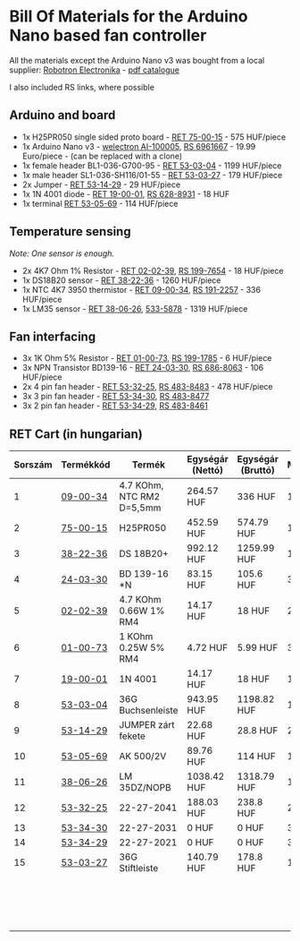 # Bill Of Materials for the Arduino Nano based fan controller

All the materials except the Arduino Nano v3 was bought from a local supplier: [Robotron Electronika](https://www.ret.hu/) - [pdf catalogue](https://www.ret.hu/FlippingBook/files/assets/downloads/files/RETKAT2012.pdf)

I also included RS links, where possible

## Arduino and board

* 1x H25PR050 single sided proto board - [RET 75-00-15](https://www.ret.hu/shop/product/rademacher/h25pr050_75-00-15) - 575 HUF/piece
* 1x Arduino Nano v3 - [welectron AI-100005](https://www.welectron.com/Arduino-Nano_1), [RS 6961667](https://uk.rs-online.com/web/p/products/6961667/) - 19.99 Euro/piece - (can be replaced with a clone)
* 1x female header BL1-036-G700-95 - [RET 53-03-04](https://www.ret.hu/shop/product/e-tec/36g-buchsenleiste_53-03-04) - 1199 HUF/piece
* 1x male header SL1-036-SH116/01-55 - [RET 53-03-27](https://www.ret.hu/shop/product/e-tec/36g-stiftleiste_53-03-27) - 179 HUF/piece
* 2x Jumper - [RET 53-14-29](https://www.ret.hu/shop/product/taiwan-king-pin-terminal/jumper-zart-fekete_53-14-29) - 29 HUF/piece
* 1x 1N 4001 diode - [RET 19-00-01](https://www.ret.hu/shop/product/diotec/1n-4001_19-00-01), [RS 628-8931](https://uk.rs-online.com/web/p/schottky-diodes-rectifiers/6288931) - 18 HUF
* 1x terminal [RET 53-05-69](https://www.ret.hu/shop/product/ptr-messtechnik/ak-500-2v_53-05-69) - 114 HUF/piece

## Temperature sensing

*Note: One sensor is enough.*

* 2x 4K7 Ohm 1% Resistor - [RET 02-02-39](https://www.ret.hu/shop/product/yageo/4-7-kohm-0-66w-1-rm4_02-02-39), [RS 199-7654](https://uk.rs-online.com/web/p/through-hole-resistors/1997654) - 18 HUF/piece
* 1x DS18B20 sensor - [RET 38-22-36](https://www.ret.hu/shop/product/dallas/ds-18b20_38-22-36) - 1260 HUF/piece
* 1x NTC 4K7 3950 thermistor - [RET 09-00-34](https://www.ret.hu/shop/product/tdk-epcos/4-7-kohm-ntc-rm2-d-5-5mm_09-00-34), [RS 191-2257](https://uk.rs-online.com/web/p/thermistor-ics/1912257) - 336 HUF/piece
* 1x LM35 sensor - [RET 38-06-26](https://www.ret.hu/shop/product/national-semiconductor/lm-35dz-nopb_38-06-26), [533-5878](https://uk.rs-online.com/web/p/temperature-humidity-sensor-ics/5335878) - 1319 HUF/piece

## Fan interfacing

* 3x 1K Ohm 5% Resistor - [RET 01-00-73](https://www.ret.hu/shop/product/yageo/1-kohm-0-25w-5-rm4_01-00-73), [RS 199-1785](https://uk.rs-online.com/web/p/through-hole-resistors/1991785P) - 6 HUF/piece
* 3x NPN Transistor BD139-16 - [RET 24-03-30](https://www.ret.hu/shop/product/continental-devices/bd-139-16-n_24-03-30), [RS 686-8063](https://uk.rs-online.com/web/p/bipolar-transistors/6868063) - 106 HUF/piece
* 2x 4 pin fan header - [RET 53-32-25](https://www.ret.hu/shop/product/molex/22-27-2041_53-32-25), [RS 483-8483](https://uk.rs-online.com/web/p/products/4838483/)  - 478 HUF/piece
* 3x 3 pin fan header - [RET 53-34-30](https://www.ret.hu/shop/product/molex/22-27-2031_53-34-30), [RS 483-8477](https://uk.rs-online.com/web/p/products/4838477/)
* 3x 2 pin fan header - [RET 53-34-29](https://www.ret.hu/shop/product/molex/22-27-2021_53-34-29), [RS 483-8461](https://uk.rs-online.com/web/p/products/4838461/)

## RET Cart (in hungarian)

| Sorszám | Termékkód                                                                                         | Termék                    | Egységár (Nettó) | Egységár (Bruttó) | Mennyiség | Összesen (Nettó) | Összesen (Bruttó) |
| ------- | ------------------------------------------------------------------------------------------------- | ------------------------- | ---------------- | ----------------- | --------- | ---------------- | ----------------- |
| 1       | [09-00-34](https://www.ret.hu/shop/product/tdk-epcos/4-7-kohm-ntc-rm2-d-5-5mm_09-00-34)           | 4.7 KOhm, NTC RM2 D=5,5mm | 264.57 HUF       | 336 HUF           | 1         | 264.57 HUF       | 336 HUF           |
| 2       | [75-00-15](https://www.ret.hu/shop/product/rademacher/h25pr050_75-00-15)                          | H25PR050                  | 452.59 HUF       | 574.79 HUF        | 1         | 452.59 HUF       | 574.79 HUF        |
| 3       | [38-22-36](https://www.ret.hu/shop/product/dallas/ds-18b20_38-22-36)                              | DS 18B20+                 | 992.12 HUF       | 1259.99 HUF       | 1         | 992.12 HUF       | 1259.99 HUF       |
| 4       | [24-03-30](https://www.ret.hu/shop/product/continental-devices/bd-139-16-n_24-03-30)              | BD 139-16 \*N             | 83.15 HUF        | 105.6 HUF         | 3         | 249.45 HUF       | 316.8 HUF         |
| 5       | [02-02-39](https://www.ret.hu/shop/product/yageo/4-7-kohm-0-66w-1-rm4_02-02-39)                   | 4.7 KOhm 0.66W 1% RM4     | 14.17 HUF        | 18 HUF            | 2         | 28.34 HUF        | 35.99 HUF         |
| 6       | [01-00-73](https://www.ret.hu/shop/product/yageo/1-kohm-0-25w-5-rm4_01-00-73)                     | 1 KOhm 0.25W 5% RM4       | 4.72 HUF         | 5.99 HUF          | 3         | 14.16 HUF        | 17.98 HUF         |
| 7       | [19-00-01](https://www.ret.hu/shop/product/diotec/1n-4001_19-00-01)                               | 1N 4001                   | 14.17 HUF        | 18 HUF            | 1         | 14.17 HUF        | 18 HUF            |
| 8       | [53-03-04]((https://www.ret.hu/shop/product/e-tec/36g-buchsenleiste_53-03-04))                    | 36G Buchsenleiste         | 943.95 HUF       | 1198.82 HUF       | 1         | 943.95 HUF       | 1198.82 HUF       |
| 9       | [53-14-29](https://www.ret.hu/shop/product/taiwan-king-pin-terminal/jumper-zart-fekete_53-14-29)  | JUMPER zárt fekete        | 22.68 HUF        | 28.8 HUF          | 2         | 45.36 HUF        | 57.61 HUF         |
| 10      | [53-05-69](https://www.ret.hu/shop/product/ptr-messtechnik/ak-500-2v_53-05-69)                    | AK 500/2V                 | 89.76 HUF        | 114 HUF           | 1         | 89.76 HUF        | 114 HUF           |
| 11      | [38-06-26](https://www.ret.hu/shop/product/national-semiconductor/lm-35dz-nopb_38-06-26)          | LM 35DZ/NOPB              | 1038.42 HUF      | 1318.79 HUF       | 1         | 1038.42 HUF      | 1318.79 HUF       |
| 12      | [53-32-25](https://www.ret.hu/shop/product/molex/22-27-2041_53-32-25)                             | 22-27-2041                | 188.03 HUF       | 238.8 HUF         | 2         | 376.06 HUF       | 477.6 HUF         |
| 13      | [53-34-30](https://www.ret.hu/shop/product/molex/22-27-2031_53-34-30)                             | 22-27-2031                | 0 HUF            | 0 HUF             | 3         | 0 HUF            | 0 HUF             |
| 14      | [53-34-29]((https://www.ret.hu/shop/product/molex/22-27-2021_53-34-29))                           | 22-27-2021                | 0 HUF            | 0 HUF             | 3         | 0 HUF            | 0 HUF             |
| 15      | [53-03-27](https://www.ret.hu/shop/product/e-tec/36g-stiftleiste_53-03-27)                        | 36G Stiftleiste           | 140.79 HUF       | 178.8 HUF         | 1         | 140.79 HUF       | 178.8 HUF         |
|         |                                                                                                   |                           |                  |                   |           |                  |                   |
|         |                                                                                                   |                           |                  |                   |           | Nettó összesen   | Bruttó összesen   |
|         |                                                                                                   |                           |                  |                   |           | 4650 HUF         | 5905 HUF          |

